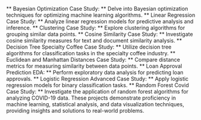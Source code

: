 
** Bayesian Optimization Case Study: ** Delve into Bayesian optimization techniques for optimizing machine learning algorithms.
** Linear Regression Case Study: ** Analyze linear regression models for predictive analysis and inference.
** Clustering Case Study: ** Explore clustering algorithms for grouping similar data points.
** Cosine Similarity Case Study: ** Investigate cosine similarity measures for text and document similarity analysis.
** Decision Tree Specialty Coffee Case Study: ** Utilize decision tree algorithms for classification tasks in the specialty coffee industry.
** Euclidean and Manhattan Distances Case Study: ** Compare distance metrics for measuring similarity between data points.
** Loan Approval Prediction EDA: ** Perform exploratory data analysis for predicting loan approvals.
** Logistic Regression Advanced Case Study: ** Apply logistic regression models for binary classification tasks.
** Random Forest Covid Case Study: ** Investigate the application of random forest algorithms for analyzing COVID-19 data.
These projects demonstrate proficiency in machine learning, statistical analysis, and data visualization techniques, providing insights and solutions to real-world problems.
